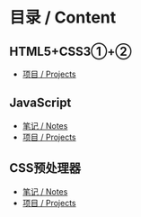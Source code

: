 # 目录 / Content

## HTML5+CSS3①+②
- [项目 / Projects](https://github.com/xsjcTony/Frontend-Learning/tree/main/Projects/%E4%BB%8E%E9%9B%B6%E7%8E%A9%E8%BD%ACHTML5%2BCSS3%E7%B2%BE%E8%AE%B2%E2%91%A0%2B%E2%91%A1)

## JavaScript
- [笔记 / Notes](https://github.com/xsjcTony/Frontend-Learning/tree/main/Notes/%E4%BB%8E%E9%9B%B6%E7%8E%A9%E8%BD%ACJavaScript%E6%A0%B8%E5%BF%83%2B%E6%96%B0%E7%89%B9%E6%80%A7%E2%91%A2)
- [项目 / Projects](https://github.com/xsjcTony/Frontend-Learning/tree/main/Projects/%E4%BB%8E%E9%9B%B6%E7%8E%A9%E8%BD%ACJavaScript%E6%A0%B8%E5%BF%83%2B%E6%96%B0%E7%89%B9%E6%80%A7%E2%91%A2)

## CSS预处理器
- [笔记 / Notes](https://github.com/xsjcTony/Frontend-Learning/tree/main/Notes/%E4%BB%8E%E9%9B%B6%E7%8E%A9%E8%BD%ACJavaScript%E6%A0%B8%E5%BF%83%2B%E6%96%B0%E7%89%B9%E6%80%A7%E2%91%A2)
- [项目 / Projects]()

